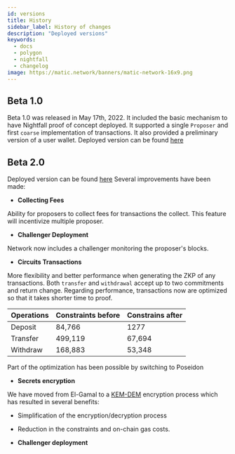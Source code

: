 ```yaml
---
id: versions
title: History
sidebar_label: History of changes
description: "Deployed versions"
keywords:
  - docs
  - polygon
  - nightfall
  - changelog
image: https://matic.network/banners/matic-network-16x9.png
---
```



## Beta 1.0
Beta 1.0 was released in May 17th, 2022. It included the basic mechanism to have Nightfall proof of concept deployed.
It supported a single `Proposer` and first `coarse` implementation of transactions. It also provided a preliminary
version of a user wallet.
Deployed version can be found [here](https://github.com/EYBlockchain/nightfall_3/commit/bc3e475de3e2877f14430f9599e5b38ea960765b)

## Beta 2.0
Deployed version can be found [here](https://github.com/EYBlockchain/nightfall_3/commit/4c2af01ac95af5ea6f5b40071d73a1624f06ba46)
Several improvements have been made:
- **Collecting Fees** 

Ability for proposers to collect fees for transactions the collect. This feature will incentivize multiple proposer.
- **Challenger Deployment**

Network now includes a challenger monitoring the proposer's blocks.
- **Circuits Transactions**

More flexibility and better performance when generating the ZKP of any transactions.  Both `transfer` and `withdrawal` accept up to two commitments and return change.
Regarding performance, transactions now are optimized so that it takes shorter time to proof.

| Operations| Constraints before | Constrains after | 
|-----------|--------------------|------------------|
| Deposit   | 84,766             |  1277            |
| Transfer  | 499,119	         | 67,694           |
| Withdraw  |  168,883           | 53,348           |

Part of the optimization has been possible by switching to Poseidon

- **Secrets encryption** 

We have moved from El-Gamal to a [KEM-DEM](../protocol/secrets) encryption process which has resulted in several benefits:
- Simplification of the encryption/decryption process
- Reduction in the constraints and on-chain gas costs. 

- **Challenger deployment**

